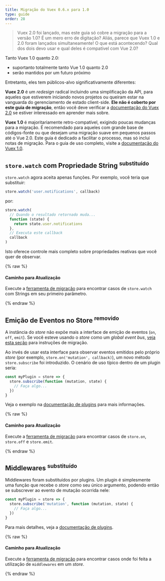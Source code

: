 ```yaml
---
title: Migração do Vuex 0.6.x para 1.0
type: guide
order: 28
---
```


> Vuex 2.0 foi lançado, mas este guia só cobre a migração para a versão 1.0? É um mero erro de digitação? Aliás, parece que Vuex 1.0 e 2.0 foram lançados simultaneamente! O que está acontecendo? Qual dos dois devo usar e qual deles é compatível com Vue 2.0?

Tanto Vuex 1.0 quanto 2.0:

- suportanto totalmente tanto Vue 1.0 quanto 2.0
- serão mantidos por um futuro próximo

Entretanto, eles tem públicos-alvo significativamente diferentes:

__Vuex 2.0__ é um *redesign* radical incluindo uma simplificação da API, para aqueles que estiverem iniciando novos projetos ou queiram estar na vanguarda do gerenciamento de estado client-side. __Ele não é coberto por este guia de migração__, então você deve verificar a [documentação do Vuex 2.0](https://vuex.vuejs.org/en/index.html) se estiver interessado em aprender mais sobre.

__Vuex 1.0__ é majoritariamente retro-compatível, exigindo poucas mudanças para a migração. É recomendado para aqueles com grande base de códigos-fonte ou que desejam uma migração suave em pequenos passos até o Vue 2.0. Este guia é dedicado a facilitar o processo, mas só inclui notas de migração. Para o guia de uso completo, visite a [documentação do Vuex 1.0](https://github.com/vuejs/vuex/tree/1.0/docs/en).


## `store.watch` com Propriedade String <sup>substituído</sup>

`store.watch` agora aceita apenas funções. Por exemplo, você teria que substituir:

``` js
store.watch('user.notifications', callback)
```

por:

``` js
store.watch(
  // Quando o resultado retornado muda...
  function (state) {
    return state.user.notifications
  },
  // Executa este callback
  callback
)
```

Isto oferece controle mais completo sobre propriedades reativas que você quer de observar.

{% raw %}
<div class="upgrade-path">
  <h4>Caminho para Atualização</h4>
  <p>Execute a <a href="https://github.com/vuejs/vue-migration-helper">ferramenta de migração</a> para encontrar casos de <code>store.watch</code> com Strings em seu primeiro parâmetro.</p>
</div>
{% endraw %}


## Emição de Eventos no Store <sup>removido</sup>

A instância do *store* não expõe mais a interface de emição de eventos (`on`, `off`, `emit`). Se você esteve usando o *store* como um *global event bus*, [veja esta seção](migration.html#dispatch-and-broadcast-obsoleto) para instruções de migração.

Ao invés de usar esta interface para observar eventos emitidos pelo próprio *store* (por exemplo, `store.on('mutation', callback)`), um novo método `store.subscribe` foi introduzido. O cenário de uso típico dentro de um plugin seria:

``` js
const myPlugin = store => {
  store.subscribe(function (mutation, state) {
    // Faça algo...
  })
}
```

Veja o exemplo na [documentação de plugins](https://github.com/vuejs/vuex/blob/1.0/docs/en/plugins.md) para mais informações.

{% raw %}
<div class="upgrade-path">
  <h4>Caminho para Atualização</h4>
  <p>Execute a <a href="https://github.com/vuejs/vue-migration-helper">ferramenta de migração</a> para encontrar casos de <code>store.on</code>, <code>store.off</code> e <code>store.emit</code>.</p>
</div>
{% endraw %}


## Middlewares <sup>substituído</sup>

Middlewares foram substituídos por plugins. Um plugin é simplesmente uma função que recebe o *store* como seu único argumento, podendo então se subscrever ao evento de mutação ocorrida nele:

``` js
const myPlugin = store => {
  store.subscribe('mutation', function (mutation, state) {
    // Faça algo...
  })
}
```

Para mais detalhes, veja a [documentação de plugins](https://github.com/vuejs/vuex/blob/1.0/docs/en/plugins.md).

{% raw %}
<div class="upgrade-path">
  <h4>Caminho para Atualização</h4>
  <p>Execute a <a href="https://github.com/vuejs/vue-migration-helper">ferramenta de migração</a> para encontrar casos onde foi feita a utilização de <code>middlewares</code> em um <i>store</i>.</p>
</div>
{% endraw %}
